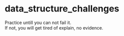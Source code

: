 # data_structure_challenges
Practice untill you can not fail it. <br>
If not, you will get tired of explain, no evidence. 
